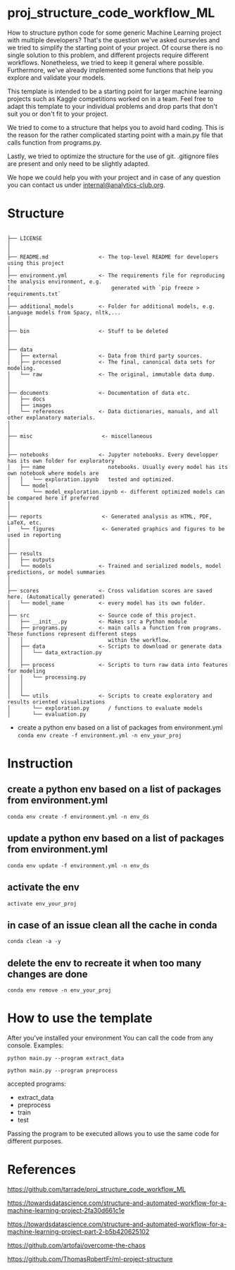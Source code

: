 # proj_structure_code_workflow_ML
How to structure python code for some generic Machine Learning project with multiple developers?
That's the question we've asked oursevles and we tried to simplify the starting point of your project. Of course there is no single solution to this problem, and different projects require different workflows. Nonetheless, we tried to keep it general where possible. Furthermore, we've already implemented some functions that help you explore and validate your models.

This template is intended to be a starting point for larger machine learning projects such as Kaggle competitions worked on in a team. Feel free to adapt this template to your individual problems and drop parts that don't suit you or don't fit to your project.

We tried to come to a structure that helps you to avoid hard coding. This is the reason for the rather complicated starting point with a main.py file that calls function from programs.py. 

Lastly, we tried to optimize the structure for the use of git. .gitignore files are present and only need to be slightly adapted.

We hope we could help you with your project and in case of any question you can contact us under internal@analytics-club.org.


# Structure

```

├── LICENSE
│
│
├── README.md                <- The top-level README for developers using this project
│
├── environment.yml          <- The requirements file for reproducing the analysis environment, e.g.
│                                generated with `pip freeze > requirements.txt`
│
├── additional_models        <- Folder for additional models, e.g. Language models from Spacy, nltk,...
│
│
├── bin                      <- Stuff to be deleted
│
│
├── data
│   ├── external             <- Data from third party sources.
│   ├── processed            <- The final, canonical data sets for modeling.
│   └── raw                  <- The original, immutable data dump.
│
│
├── documents                <- Documentation of data etc.
│   ├── docs
│   ├── images
│   └── references           <- Data dictionaries, manuals, and all other explanatory materials.
│
│
├── misc                      <- miscellaneous
│
│
├── notebooks                <- Jupyter notebooks. Every developper has its own folder for exploratory
│   ├── name                    notebooks. Usually every model has its own notebook where models are
│   │   └── exploration.ipynb   tested and optimized.
│   └── model
│       └── model_exploration.ipynb <- different optimized models can be compared here if preferred    
│
│
├── reports                   <- Generated analysis as HTML, PDF, LaTeX, etc.
│   └── figures               <- Generated graphics and figures to be used in reporting
│
│
├── results
│   ├── outputs
│   └── models               <- Trained and serialized models, model predictions, or model summaries
│
│
├── scores                   <- Cross validation scores are saved here. (Automatically generated)
│   └── model_name           <- every model has its own folder. 
│
├── src                      <- Source code of this project.
│   ├── __init__.py          <- Makes src a Python module
│   ├── programs.py          <- main calls a function from programs. These functions represent different steps
│   │                           within the workflow.
│   ├── data                 <- Scripts to download or generate data
│   │   └── data_extraction.py
│   │
│   ├── process              <- Scripts to turn raw data into features for modeling
│   │   └── processing.py
│   │
│   │
│   └── utils                <- Scripts to create exploratory and results oriented visualizations
│       └── exploration.py      / functions to evaluate models
│       └── evaluation.py

```
- create a python env based on a list of packages from environment.yml    
  ```conda env create -f environment.yml -n env_your_proj```
 

# Instruction
## create a python env based on a list of packages from environment.yml
```conda env create -f environment.yml -n env_ds```

## update a python env based on a list of packages from environment.yml
```conda env update -f environment.yml -n env_ds```

## activate the env  
  ```activate env_your_proj```
  
## in case of an issue clean all the cache in conda
   ```conda clean -a -y```

## delete the env to recreate it when too many changes are done  
  ```conda env remove -n env_your_proj```

# How to use the template
After you've installed your environment
You can call the code from any console.
Examples:

   ```python main.py --program extract_data```

   ```python main.py --program preprocess```
 
 accepted programs:
 - extract_data
 - preprocess
 - train
 - test
 
 
 Passing the program to be executed allows you to use the same code for different purposes.

# References
https://github.com/tarrade/proj_structure_code_workflow_ML

https://towardsdatascience.com/structure-and-automated-workflow-for-a-machine-learning-project-2fa30d661c1e

https://towardsdatascience.com/structure-and-automated-workflow-for-a-machine-learning-project-part-2-b5b420625102  

https://github.com/artofai/overcome-the-chaos

https://github.com/ThomasRobertFr/ml-project-structure

